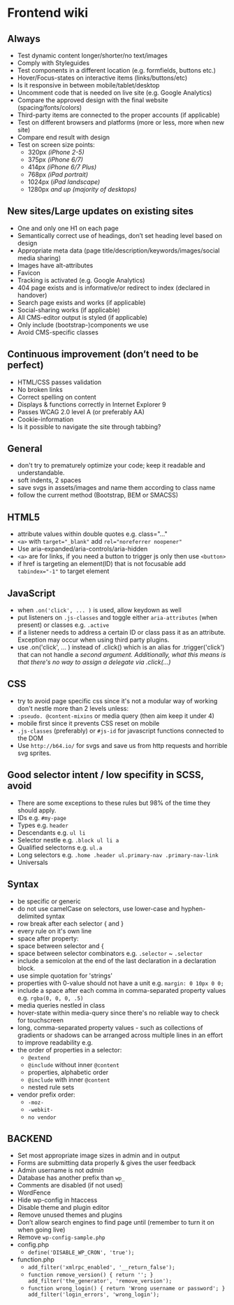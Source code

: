 # Frontend wiki

## Always

* Test dynamic content longer/shorter/no text/images
* Comply with Styleguides
* Test components in a different location (e.g. formfields, buttons etc.)
* Hover/Focus-states on interactive items (links/buttons/etc)
* Is it responsive in between mobile/tablet/desktop
* Uncomment code that is needed on live site (e.g. Google Analytics)
* Compare the approved design with the final website (spacing/fonts/colors)
* Third-party items are connected to the proper accounts (if applicable)
* Test on different browsers and platforms (more or less, more when new site)
* Compare end result with design
* Test on screen size points:
	- 320px _(iPhone 2-5)_
	- 375px _(iPhone 6/7)_
	- 414px _(iPhone 6/7 Plus)_
	- 768px _(iPad portrait)_
	- 1024px (_iPad landscape)_
	- 1280px _and up (majority of desktops)_

## New sites/Large updates on existing sites
* One and only one H1 on each page
* Semantically correct use of headings, don’t set heading level based on design
* Appropriate meta data (page title/description/keywords/images/social media sharing)
* Images have alt-attributes
* Favicon
* Tracking is activated (e.g. Google Analytics)
* 404 page exists and is informative/or redirect to index (declared in handover)
* Search page exists and works (if applicable)
* Social-sharing works (if applicable)
* All CMS-editor output is styled (if applicable)
* Only include (bootstrap-)components we use
* Avoid CMS-specific classes

## Continuous improvement (don’t need to be perfect)
* HTML/CSS passes validation
* No broken links
* Correct spelling on content
* Displays & functions correctly in Internet Explorer 9
* Passes WCAG 2.0 level A (or preferably AA)
* Cookie-information
* Is it possible to navigate the site through tabbing?

## General
* don't try to prematurely optimize your code; keep it readable and understandable.
* soft indents, 2 spaces
* save svgs in assets/images and name them according to class name
* follow the current method (Bootstrap, BEM or SMACSS)

## HTML5
* attribute values within double quotes e.g. class="..."
* `<a>` with `target="_blank"` add `rel="noreferrer noopener"`
* Use aria-expanded/aria-controls/aria-hidden
* `<a>` are for links, if you need a button to trigger js only then use `<button>`
* if href is targeting an element(ID) that is not focusable add `tabindex="-1"` to target element

## JavaScript

* when `.on('click', ... )` is used, allow keydown as well
* put listeners on `.js-classes` and toggle either `aria-attributes` (when present) or classes e.g. `.active`
* if a listener needs to address a certain ID or class pass it as an attribute. Exception may occur when using third party plugins.
* use .on('click', ... ) instead of .click() which is an alias for .trigger('click') that can not handle a _second argument. Additionally, what this means is that there's no way to assign a delegate via .click(...)_

## CSS

* try to avoid page specific css since it's not a modular way of working don't nestle more than 2 levels unless:
* `:pseudo. @content-mixins` or media query (then aim keep it under 4)
* mobile first since it prevents CSS reset on mobile
* `.js-classes` (preferably) or `#js-id` for javascript functions connected to the DOM
* Use `http://b64.io/` for svgs and save us from http requests and horrible svg sprites.

## Good selector intent / low specifity in SCSS, avoid

* There are some exceptions to these rules but 98% of the time they should apply.
* IDs e.g. `#my-page`
* Types e.g. `header`
* Descendants e.g. `ul li`
* Selector nestle e.g. `.block ul li a`
* Qualified selectorns e.g. `ul.a`
* Long selectors e.g. `.home .header ul.primary-nav .primary-nav-link`
* Universals

## Syntax

* be specific or generic
* do not use camelCase on selectors, use lower-case and hyphen-delimited syntax
* row break after each selector { and }
* every rule on it's own line
* space after property:
* space between selector and {
* space between selector combinators e.g. `.selector` ~ `.selector`
* include a semicolon at the end of the last declaration in a declaration block.
* use simple quotation for 'strings'
* properties with 0-value should not have a unit e.g. `margin: 0 10px 0 0;`
* include a space after each comma in comma-separated property values e.g. `rgba(0, 0, 0, .5)`
* media queries nestled in class
* hover-state within media-query since there's no reliable way to check for touchscreen
* long, comma-separated property values - such as collections of gradients or shadows can be arranged across multiple lines in an effort to improve readability e.g.
* the order of properties in a selector:
	- `@extend`
	- `@include` without inner `@content`
	- properties, alphabetic order
	- `@include` with inner `@content`
	- nested rule sets
* vendor prefix order:
	- `-moz-`
	- `-webkit-`
	- `no vendor`

## BACKEND

* Set most appropriate image sizes in admin and in output
* Forms are submitting data properly & gives the user feedback
* Admin username is not _admin_
* Database has another prefix than `wp_`
* Comments are disabled (if not used)
* WordFence
* Hide wp-config in htaccess
* Disable theme and plugin editor
* Remove unused themes and plugins
* Don’t allow search engines to find page until (remember to turn it on when going live)
* Remove `wp-config-sample.php`
* config.php
	- `define('DISABLE_WP_CRON', 'true');`
* function.php
	- `add_filter('xmlrpc_enabled', '__return_false');`
	- `function remove_version() { return ''; } add_filter('the_generator', 'remove_version');`
	- `function wrong_login() { return 'Wrong username or password'; } add_filter('login_errors', 'wrong_login');`
